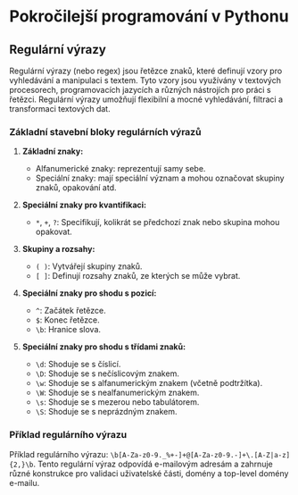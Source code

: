 # Pokročilejší programování v Pythonu

## Regulární výrazy
Regulární výrazy (nebo regex) jsou řetězce znaků, které definují vzory pro vyhledávání a manipulaci s textem. Tyto vzory jsou využívány v textových procesorech, programovacích jazycích a různých nástrojích pro práci s řetězci. Regulární výrazy umožňují flexibilní a mocné vyhledávání, filtraci a transformaci textových dat.

### Základní stavební bloky regulárních výrazů

1. **Základní znaky:**
   - Alfanumerické znaky: reprezentují samy sebe.
   - Speciální znaky: mají speciální význam a mohou označovat skupiny znaků, opakování atd.

2. **Speciální znaky pro kvantifikaci:**
   - `*`, `+`, `?`: Specifikují, kolikrát se předchozí znak nebo skupina mohou opakovat.

3. **Skupiny a rozsahy:**
   - `( )`: Vytvářejí skupiny znaků.
   - `[ ]`: Definují rozsahy znaků, ze kterých se může vybrat.

4. **Speciální znaky pro shodu s pozicí:**
   - `^`: Začátek řetězce.
   - `$`: Konec řetězce.
   - `\b`: Hranice slova.

5. **Speciální znaky pro shodu s třídami znaků:**
   - `\d`: Shoduje se s číslicí.
   - `\D`: Shoduje se s nečíslicovým znakem.
   - `\w`: Shoduje se s alfanumerickým znakem (včetně podtržítka).
   - `\W`: Shoduje se s nealfanumerickým znakem.
   - `\s`: Shoduje se s mezerou nebo tabulátorem.
   - `\S`: Shoduje se s neprázdným znakem.

### Příklad regulárního výrazu

Příklad regulárního výrazu: `\b[A-Za-z0-9._%+-]+@[A-Za-z0-9.-]+\.[A-Z|a-z]{2,}\b`. Tento regulární výraz odpovídá e-mailovým adresám a zahrnuje různé konstrukce pro validaci uživatelské části, domény a top-level domény e-mailu.
